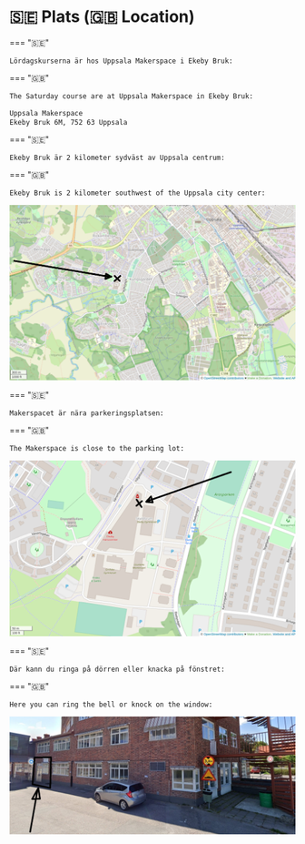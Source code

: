 # 🇸🇪 Plats (🇬🇧 Location)

=== "🇸🇪"

    Lördagskurserna är hos Uppsala Makerspace i Ekeby Bruk:

=== "🇬🇧"

    The Saturday course are at Uppsala Makerspace in Ekeby Bruk:

```text
Uppsala Makerspace
Ekeby Bruk 6M, 752 63 Uppsala
```

=== "🇸🇪"

    Ekeby Bruk är 2 kilometer sydväst av Uppsala centrum:

=== "🇬🇧"

    Ekeby Bruk is 2 kilometer southwest of the Uppsala city center:

![Blan av Uppsala](ekeby_bruk_in_uppsala_annotated.png)


=== "🇸🇪"

    Makerspacet är nära parkeringsplatsen:

=== "🇬🇧"

    The Makerspace is close to the parking lot:

![Plan av Ekeby Bruk](ekeby_bruk_annotated.png)

=== "🇸🇪"

    Där kann du ringa på dörren eller knacka på fönstret:

=== "🇬🇧"

    Here you can ring the bell or knock on the window:

![Dörren av Uppsala Makerspace från utesida](uppsala_makerspace_outside_annotated.jpg)
